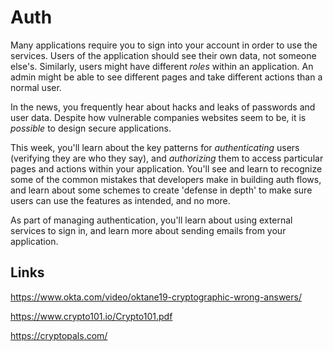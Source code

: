 # Auth

Many applications require you to sign into your account in order to use the
services. Users of the application should see their own data, not someone
else's. Similarly, users might have different _roles_ within an application. An
admin might be able to see different pages and take different actions than a
normal user.

In the news, you frequently hear about hacks and leaks of passwords and user
data. Despite how vulnerable companies websites seem to be, it is _possible_ to
design secure applications.

This week, you'll learn about the key patterns for _authenticating_ users
(verifying they are who they say), and _authorizing_ them to access particular
pages and actions within your application. You'll see and learn to recognize 
some of the common mistakes that developers make in building auth flows, and
learn about some schemes to create 'defense in depth' to make sure users can use 
the features as intended, and no more.

As part of managing authentication, you'll learn about using external services
to sign in, and learn more about sending emails from your application.

## Links

https://www.okta.com/video/oktane19-cryptographic-wrong-answers/

https://www.crypto101.io/Crypto101.pdf

https://cryptopals.com/
